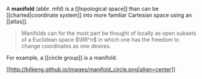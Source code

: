 A **manifold** (abbr. mfd) is a [[topological space]] than can be [[charted|coordinate system]] into more familiar Cartesian space using an [[atlas]]. 

> Manifolds can for the most part be thought of locally as open subsets of a Euclidean space $\RR^n$ in which one has the freedom to change coordinates as one desires.



For example, a [[circle group]] is a manifold.


[[http://bjlkeng.github.io/images/manifold_circle.png|align=center]]